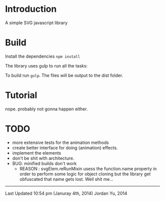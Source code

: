 # Introduction
A simple SVG javascript library

# Build 
Install the dependencies `npm install`

The library uses gulp to run all the tasks:

To build run `gulp`. The files will be output to the dist folder.

# Tutorial
nope. probably not gonna happen either.

# TODO
- more extensive tests for the animation methods
- create better interface for doing (animation) effects.
- implement the <filter> elements
- don't be shit with architecture. 
- BUG: minified builds don't work
    - REASON : svgElem.reRunMixin usess the function.name property
        in order to perform some logic for object cloning
        but the library get obfuscated that name gets lost. Well shit me...

----
Last Updated 10:54 pm (Januray 4th, 2014)
Jordan Yu, 2014